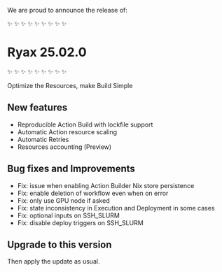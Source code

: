 We are proud to announce the release of:

​✨​ ​✨​ ​✨​ ​✨​ ​✨​ ​✨​ ​✨​ ​✨​ ​✨​
# Ryax 25.02.0
​✨​ ​✨​ ​✨​ ​✨​ ​✨​ ​✨​ ​✨​ ​✨​ ​✨​

Optimize the Resources, make Build Simple

## New features

- Reproducible Action Build with lockfile support
- Automatic Action resource scaling
- Automatic Retries
- Resources accounting (Preview)

## Bug fixes and Improvements

- Fix: issue when enabling Action Builder Nix store persistence
- Fix: enable deletion of workflow even when on error
- Fix: only use GPU node if asked
- Fix: state inconsistency in Execution and Deployment in some cases
- Fix: optional inputs on SSH_SLURM
- Fix: disable deploy triggers on SSH_SLURM

## Upgrade to this version

Then apply the update as usual.
